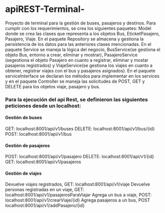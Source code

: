 # apiREST-Terminal-
Proyecto de terminal para la gestión de buses, pasajeros y destinos. Para cumplir con los requerimientos, se crea los siguientes paquetes:
Model donde se crea las clases que representa a los objetos Bus, EticketPasajero, Pasajero, Viaje. En el paquete Repository se almacena y gestiona la persistencia de los datos para las anteriores clases mencionadas. En el paquete Service se maneja la lógica del negocio, BusService(se gestiona el objeto Bus, entorno a crear, eliminar y mostrar), PasajeroService (segestiona el objeto Pasajero en cuanto a registrar, eliminar y mostar pasajeros registrados) y ViajeService(se gestiona los viajes en cuanto a obtener, registrar  viajes con el bus y pasajeros asignados). En el paquete serviceInterface se declaran los métodos para implementar en los services y en el paquete Controller se maneja las solicitudes de POST, GET y DELETE para los objetos viaje, pasajero y bus.

### Para la ejecución del api Rest, se definieron las siguientes peticiones desde un localhost:
#### Gestión de buses
GET: localhost:8001/api/v1/buses
DELETE: localhost:8001/api/v1/bus/{id}
POST: localhost:8001/api/v1/bus
#### Gestión de pasajeros
POST:  localhost:8001/api/v1/pasajero
DELETE: localhost:8001/api/v1/{id}
GET: localhost:8001/api/v1/pasajeros
#### Gestión de viajes
Devuelve viajes registrados, GET: localhost:8001/api/v1/viaje
Devuelve personas registradas en un viaje, GET: localhost:8001/api/v1/pasajerosParaViajar
Agrega un bus a viaje, POST: localhost:8001/api/v1/crearViaje/{id}
Agrega pasajeros a un bus, POST localhost:8001/api/v1/addPasajero/{id}
